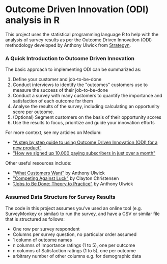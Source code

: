 # Outcome Driven Innovation (ODI) analysis in R

This project uses the statistical programming language R to help with the analysis of survey results as per the Outcome Driven Innovation (ODI) methodology developed by Anthony Ulwick from [Strategyn](https://strategyn.com/). 

### A Quick Introduction to Outcome Driven Innovation
The basic approach to implementing ODI can be summarized as:
1. Define your customer and job-to-be-done
2. Conduct interviews to identify the "outcomes" customers use to measure the success of their job-to-be-done
3. Conduct a survey with many customers to quantify the importance and satisfaction of each outcome for them
4. Analyse the results of the survey, including calculating an opportunity score per outcome. 
5. (Optional) Segment customers on the basis of their opportunity scores
6. Use the results to focus, prioritize and guide your innovation efforts

For more context, see my articles on Medium:
* ["A step by step guide to using Outcome Driven Innovation (ODI) for a new product"](https://medium.com/envato/a-step-by-step-guide-to-using-outcome-driven-innovation-odi-for-a-new-product-ded320f49acb)
* ["How we signed up 10,000 paying subscribers in just over a month"](https://medium.com/made-by-elements/how-we-signed-up-10-000-paying-subscribers-in-just-over-a-month-b7b8a94f0ec6)

Other useful resources include:
* ["What Customers Want"](https://www.amazon.com/What-Customers-Want-Outcome-Driven-Breakthrough/dp/0071408673) by Anthony Ulwick
* ["Competing Against Luck"](https://www.amazon.com.au/Competing-Against-Luck-Innovation-Customer/dp/0062435612) by Clayton Christensen
* ["Jobs to Be Done: Theory to Practice"](https://jobs-to-be-done-book.com/) by Anthony Ulwick

### Assumed Data Structure for Survey Results 
The code in this project assumes you've used an online tool (e.g. SurveyMonkey or similar) to run the survey, and have a CSV or similar file that is structured as follows:
   * One row per survey respondent
   * Columns per survey question, no particular order assumed
   * 1 column of outcome names
   * n columns of Importance ratings (1 to 5), one per outcome
   * n columns of Satisfaction ratings (1 to 5), one per outcome
   * arbitrary number of other columns e.g. for demographic data
   
   

